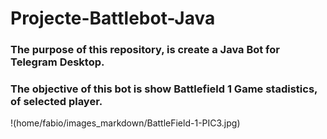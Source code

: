 # Projecte-Battlebot-Java
### The purpose of this repository, is create a Java Bot for Telegram Desktop.
### The objective of this bot is show Battlefield 1 Game stadistics, of selected player.
!(home/fabio/images_markdown/BattleField-1-PIC3.jpg)
